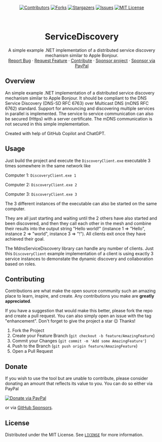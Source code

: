 <!-- SHIELDS -->
<div align="center">

[![Contributors][contributors-shield]][contributors-url]
[![Forks][forks-shield]][forks-url]
[![Stargazers][stars-shield]][stars-url]
[![Issues][issues-shield]][issues-url]
[![MIT License][license-shield]][license-url]

</div>

<!-- PROJECT LOGO -->
<br />
<div align="center">
  <h1 align="center">ServiceDiscovery</h1>

  <p align="center">
    A simple example .NET implementation of a distributed service discovery mechanism similar to Apple Bonjour.
    <br />
    <a href="https://github.com/thgossler/ServiceDiscovery/issues">Report Bug</a>
    ·
    <a href="https://github.com/thgossler/ServiceDiscovery/issues">Request Feature</a>
    ·
    <a href="https://github.com/thgossler/ServiceDiscovery#contributing">Contribute</a>
    ·
    <a href="https://github.com/sponsors/thgossler">Sponsor project</a>
    ·
    <a href="https://www.paypal.com/donate/?hosted_button_id=JVG7PFJ8DMW7J">Sponsor via PayPal</a>
  </p>
</div>


## Overview

An simple example .NET implementation of a distributed service discovery mechanism similar to Apple Bonjour. 
It should be compliant to the DNS Service Discovery (DNS-SD RFC 6763) over Multicast DNS (mDNS RFC 6762) standard.
Support for announcing and discovering multiple services in parallel is implemented. The service to service 
communication can also be secured (Https) with a server certificate. The mDNS communication is not secured
in this simple implementation.

Created with help of GitHub Copilot and ChatGPT.


## Usage

Just build the project and execute the `DiscoveryClient.exe` executable 3 times somewhere in the same network like

Computer 1: `DiscoveryClient.exe 1`

Computer 2: `DiscoveryClient.exe 2`

Computer 3: `DiscoveryClient.exe 3`

The 3 different instances of the executable can also be started on the same computer.

They are all just starting and waiting until the 2 others have also started and been discovered, and then
they call each other in the mesh and combine their results into the output string "Hello world!" 
(instance 1 => "Hello", instance 2 => "world", instance 3 => "!"). All clients exit once they have achieved
their goal.

The MdnsServiceDiscovery library can handle any number of clients. Just this `DiscoveryClient` example
implementation of a client is using exactly 3 service instances to demonstate the dynamic discovery and
collaboration based on roles.


## Contributing

Contributions are what make the open source community such an amazing place to learn, inspire, and create. Any contributions you make are **greatly appreciated**.

If you have a suggestion that would make this better, please fork the repo and create a pull request. You can also simply open an issue with the tag "enhancement".
Don't forget to give the project a star :wink: Thanks!

1. Fork the Project
2. Create your Feature Branch (`git checkout -b feature/AmazingFeature`)
3. Commit your Changes (`git commit -m 'Add some AmazingFeature'`)
4. Push to the Branch (`git push origin feature/AmazingFeature`)
5. Open a Pull Request


## Donate

If you wish to use the tool but are unable to contribute, please consider donating an amount that reflects its value to you. You can do so either via PayPal

[![Donate via PayPal](https://www.paypalobjects.com/en_US/i/btn/btn_donate_LG.gif)](https://www.paypal.com/donate/?hosted_button_id=JVG7PFJ8DMW7J)

or via [GitHub Sponsors](https://github.com/sponsors/thgossler).


## License

Distributed under the MIT License. See [`LICENSE`](https://github.com/thgossler/ServiceDiscovery/blob/master/LICENSE) for more information.


<!-- MARKDOWN LINKS & IMAGES (https://www.markdownguide.org/basic-syntax/#reference-style-links) -->
[contributors-shield]: https://img.shields.io/github/contributors/thgossler/ServiceDiscovery.svg
[contributors-url]: https://github.com/thgossler/ServiceDiscovery/graphs/contributors
[forks-shield]: https://img.shields.io/github/forks/thgossler/ServiceDiscovery.svg
[forks-url]: https://github.com/thgossler/ServiceDiscovery/network/members
[stars-shield]: https://img.shields.io/github/stars/thgossler/ServiceDiscovery.svg
[stars-url]: https://github.com/thgossler/ServiceDiscovery/stargazers
[issues-shield]: https://img.shields.io/github/issues/thgossler/ServiceDiscovery.svg
[issues-url]: https://github.com/thgossler/ServiceDiscovery/issues
[license-shield]: https://img.shields.io/github/license/thgossler/ServiceDiscovery.svg
[license-url]: https://github.com/thgossler/ServiceDiscovery/blob/master/LICENSE
